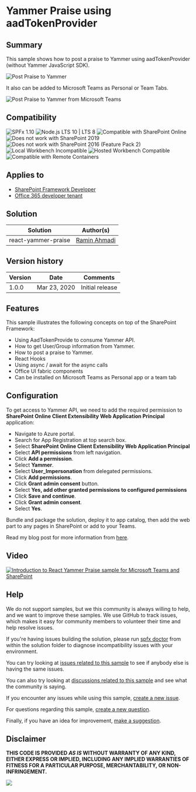 # Yammer Praise using aadTokenProvider

## Summary
This sample shows how to post a praise to Yammer using aadTokenProvider (without Yammer JavaScript SDK).

![Post Praise to Yammer](./assets/screenshot.gif)

It also can be added to Microsoft Teams as Personal or Team Tabs.

![Post Praise to Yammer from Microsoft Teams](./assets/screenshot2.gif)


## Compatibility

![SPFx 1.10](https://img.shields.io/badge/SPFx-1.10.0-green.svg) 
![Node.js LTS 10 | LTS 8](https://img.shields.io/badge/Node.js-LTS%2010%20%7C%20LTS%208-green.svg) 
![Compatible with SharePoint Online](https://img.shields.io/badge/SharePoint%20Online-Compatible-green.svg)
![Does not work with SharePoint 2019](https://img.shields.io/badge/SharePoint%20Server%202019-Incompatible-red.svg "SharePoint Server 2019 requires SPFx 1.4.1 or lower")
![Does not work with SharePoint 2016 (Feature Pack 2)](https://img.shields.io/badge/SharePoint%20Server%202016%20(Feature%20Pack%202)-Incompatible-red.svg "SharePoint Server 2016 Feature Pack 2 requires SPFx 1.1")
![Local Workbench Incompatible](https://img.shields.io/badge/Local%20Workbench-Incompatible-red.svg "Requires access to the user's context")
![Hosted Workbench Compatible](https://img.shields.io/badge/Hosted%20Workbench-Compatible-green.svg)
![Compatible with Remote Containers](https://img.shields.io/badge/Remote%20Containers-Compatible-green.svg)

## Applies to

* [SharePoint Framework Developer](https://learn.microsoft.com/sharepoint/dev/spfx/sharepoint-framework-overview)
* [Office 365 developer tenant](https://learn.microsoft.com/sharepoint/dev/spfx/set-up-your-developer-tenant)

## Solution

Solution|Author(s)
--------|---------
react-yammer-praise|[Ramin Ahmadi](https://github.com/AhmadiRamin)

## Version history

Version|Date|Comments
-------|----|--------
1.0.0|Mar 23, 2020|Initial release

## Features

This sample illustrates the following concepts on top of the SharePoint Framework:

* Using AadTokenProvide to consume Yammer API.
* How to get User/Group information from Yammer.
* How to post a praise to Yammer.
* React Hooks
* Using async / await for the async calls
* Office UI fabric components
* Can be installed on Microsoft Teams as Personal app or a team tab

## Configuration

To get access to Yammer API, we need to add the required permission to **SharePoint Online Client Extensibility Web Application Principal** application:

* Navigate to Azure portal.
* Search for App Registration at top search box.
* Select **SharePoint Online Client Extensibility Web Application Principal**
* Select **API permissions** from left navigation.
* Click **Add a permission**.
* Select **Yammer**.
* Select **User_Impersonation** from delegated permissions.
* Click **Add permissions**.
* Click **Grant admin consent** button.
* Select **Yes, add other granted permissions to configured permissions**
* Click **Save and continue**.
* Click **Grant admin consent**.
* Select **Yes**.

Bundle and package the solution, deploy it to app catalog, then add the web part to any pages in SharePoint or add to your Teams.

Read my blog post for more information from [here](https://github.com/pnp/sp-dev-fx-webparts/tree/main/samples/react-yammer-api).

## Video

[![Introduction to React Yammer Praise sample for Microsoft Teams and SharePoint](./assets/video-thumbnail.jpg)](https://www.youtube.com/watch?v=fYDqjOEuTKY "Introduction to React Yammer Praise sample for Microsoft Teams and SharePoint")

## Help

We do not support samples, but we this community is always willing to help, and we want to improve these samples. We use GitHub to track issues, which makes it easy for  community members to volunteer their time and help resolve issues.

If you're having issues building the solution, please run [spfx doctor](https://pnp.github.io/cli-microsoft365/cmd/spfx/spfx-doctor/) from within the solution folder to diagnose incompatibility issues with your environment.

You can try looking at [issues related to this sample](https://github.com/pnp/sp-dev-fx-webparts/issues?q=label%3A%22sample%3A%20react-yammer-praise") to see if anybody else is having the same issues.

You can also try looking at [discussions related to this sample](https://github.com/pnp/sp-dev-fx-webparts/discussions?discussions_q=react-yammer-praise) and see what the community is saying.

If you encounter any issues while using this sample, [create a new issue](https://github.com/pnp/sp-dev-fx-webparts/issues/new?assignees=&labels=Needs%3A+Triage+%3Amag%3A%2Ctype%3Abug-suspected%2Csample%3A%20react-yammer-praise&template=bug-report.yml&sample=react-yammer-praise&authors=@AhmadiRamin&title=react-yammer-praise%20-%20).

For questions regarding this sample, [create a new question](https://github.com/pnp/sp-dev-fx-webparts/issues/new?assignees=&labels=Needs%3A+Triage+%3Amag%3A%2Ctype%3Aquestion%2Csample%3A%20react-yammer-praise&template=question.yml&sample=react-yammer-praise&authors=@AhmadiRamin&title=react-yammer-praise%20-%20).

Finally, if you have an idea for improvement, [make a suggestion](https://github.com/pnp/sp-dev-fx-webparts/issues/new?assignees=&labels=Needs%3A+Triage+%3Amag%3A%2Ctype%3Aenhancement%2Csample%3A%20react-yammer-praise&template=question.yml&sample=react-yammer-praise&authors=@AhmadiRamin&title=react-yammer-praise%20-%20).


## Disclaimer

**THIS CODE IS PROVIDED *AS IS* WITHOUT WARRANTY OF ANY KIND, EITHER EXPRESS OR IMPLIED, INCLUDING ANY IMPLIED WARRANTIES OF FITNESS FOR A PARTICULAR PURPOSE, MERCHANTABILITY, OR NON-INFRINGEMENT.**


<img src="https://pnptelemetry.azurewebsites.net/sp-dev-fx-webparts/samples/react-yammer-praise" />
